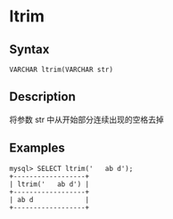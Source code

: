 # ltrim

## Syntax

`VARCHAR ltrim(VARCHAR str)`

## Description

将参数 str 中从开始部分连续出现的空格去掉

## Examples

```
mysql> SELECT ltrim('   ab d');
+------------------+
| ltrim('   ab d') |
+------------------+
| ab d             |
+------------------+
```
